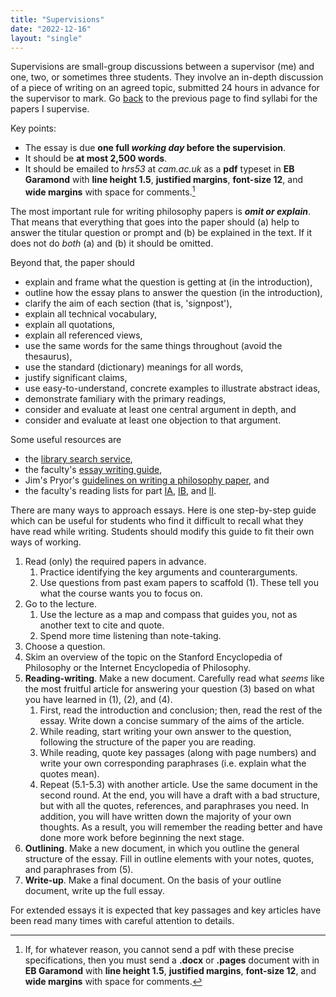 ```yaml
---
title: "Supervisions"
date: "2022-12-16"
layout: "single"
---
```


Supervisions are small-group discussions between a supervisor (me) and one, two, or sometimes three students. They involve an in-depth discussion of a piece of writing on an agreed topic, submitted 24 hours in advance for the supervisor to mark. Go [back](../) to the previous page to find syllabi for the papers I supervise. 

Key points: 

- The essay is due **one full _working day_ before the supervision**. 
- It should be **at most 2,500 words**. 
- It should be emailed to *hrs53* at *cam.ac.uk* as a **pdf** typeset in **EB Garamond** with **line height 1.5**, **justified margins**, **font-size 12**, and **wide margins** with space for comments.[^1]

The most important rule for writing philosophy papers is ***omit or explain***. That means that everything that goes into the paper should (a) help to answer the titular question or prompt and (b) be explained in the text. If it does not do *both* (a) and (b) it should be omitted. 

Beyond that, the paper should

- explain and frame what the question is getting at (in the introduction), 
- outline how the essay plans to answer the question (in the introduction), 
- clarify the aim of each section (that is, 'signpost'), 
- explain all technical vocabulary,
- explain all quotations, 
- explain all referenced views, 
- use the same words for the same things throughout (avoid the thesaurus), 
- use the standard (dictionary) meanings for all words, 
- justify significant claims, 
- use easy-to-understand, concrete examples to illustrate abstract ideas, 
- demonstrate familiary with the primary readings, 
- consider and evaluate at least one central argument in depth, and
- consider and evaluate at least one objection to that argument. 

Some useful resources are

- the [library search service](https://idiscover.lib.cam.ac.uk/), 
- the faculty's [essay writing guide](https://www.phil.cam.ac.uk/curr-students/writing-skils/phil-essay-guide), 
- Jim's Pryor's [guidelines on writing a philosophy paper](http://www.jimpryor.net/teaching/guidelines/writing.html), and
- the faculty's reading lists for part [IA](https://www.phil.cam.ac.uk/curr-students/IA/IA-reading-lists), [IB](https://www.phil.cam.ac.uk/curr-students/IB/IB-reading-lists), and [II](https://www.phil.cam.ac.uk/curr-students/II/II-reading-lists). 

There are many ways to approach essays. Here is one step-by-step guide which can be useful for students who find it difficult to recall what they have read while writing. Students should modify this guide to fit their own ways of working. 

1. Read (only) the required papers in advance. 
    1. Practice identifying the key arguments and counterarguments. 
    2. Use questions from past exam papers to scaffold (1). These tell you what the course wants you to focus on. 
2. Go to the lecture. 
    1. Use the lecture as a map and compass that guides you, not as another text to cite and quote.
    2. Spend more time listening than note-taking.  
3. Choose a question. 
4. Skim an overview of the topic on the Stanford Encyclopedia of Philosophy or the Internet Encyclopedia of Philosophy. 
5. **Reading-writing**. Make a new document. Carefully read what *seems* like the most fruitful article for answering your question (3) based on what you have learned in (1), (2), and (4). 
    1. First, read the introduction and conclusion; then, read the rest of the essay. Write down a concise summary of the aims of the article. 
    2. While reading, start writing your own answer to the question,  following the structure of the paper you are reading. 
    3. While reading, quote key passages (along with page numbers) and write your own corresponding paraphrases (i.e. explain what the quotes mean). 
    5. Repeat (5.1-5.3) with another article. Use the same document in the second round. At the end, you will have a draft with a bad structure, but with all the quotes, references, and paraphrases you need. In addition, you will have written down the majority of your own thoughts. As a result, you will remember the reading better and have done more work before beginning the next stage. 
6. **Outlining**. Make a new document, in which you outline the general structure of the essay. Fill in outline elements with your notes, quotes, and paraphrases from (5). 
8. **Write-up**. Make a final document. On the basis of your outline document, write up the full essay. 

For extended essays it is expected that key passages and key articles have been read many times with careful attention to details. 

[^1]: If, for whatever reason, you cannot send a pdf with these precise specifications, then you must send a **.docx** or **.pages** document with in **EB Garamond** with **line height 1.5**, **justified margins**, **font-size 12**, and **wide margins** with space for comments. 